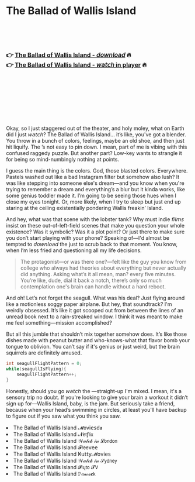 <h1>The Ballad of Wallis Island</h1>

<br><br><br>

<h3>👉 <a href="https://Arthurs-amlawtipub1987.github.io/fjqqxecukn/">The Ballad of Wallis Island - 𝘥𝘰𝘸𝘯𝘭𝘰𝘢𝘥</a> 🔥<br>
👉 <a href="https://Arthurs-amlawtipub1987.github.io/fjqqxecukn/">The Ballad of Wallis Island - 𝘸𝘢𝘵𝘤𝘩 in player</a> 🔥
</h3>



<br><br><br><br><br><br><br>


Okay, so I just staggered out of the theater, and holy moley, what on Earth did I just 𝘸𝘢𝘵𝘤𝘩? The Ballad of Wallis Island… it’s like, you've got a blender. You throw in a bunch of colors, feelings, maybe an old shoe, and then just hit liquify. The  ’s not easy to pin down. I mean, part of me is vibing with this confused raggedy puzzle. But another part? Low-key wants to strangle it for being so mind-numbingly nothing at points.

I guess the main thing is the colors. God, those blasted colors. Everywhere. Pastels washed out like a bad Instagram filter but somehow also lush? It was like stepping into someone else's dream—and you know when you're trying to remember a dream and everything’s a blur but it kinda works, like some genius toddler made it. I’m going to be seeing those hues when I close my eyes tonight. Or, more likely, when I try to sleep but just end up staring at the ceiling existentially pondering Wallis freakin’ Island.

And hey, what was that scene with the lobster tank? Why must indie 𝘧𝘪𝘭𝘮𝘴 insist on these out-of-left-field scenes that make you question your whole existence? Was it symbolic? Was it a plot point? Or just there to make sure you don’t start playing with your phone? Speaking of—I'd almost be tempted to 𝘥𝘰𝘸𝘯𝘭𝘰𝘢𝘥 the   just to scrub back to that moment. You know, when I’m less fried and questioning all my life decisions.

> The protagonist—or was there one?—felt like the guy you know from college who always had theories about everything but never actually did anything. Asking what’s it all mean, man? every five minutes. You’re like, dude, dial it back a notch, there’s only so much contemplation one's brain can handle without a hard reboot.

And oh! Let’s not forget the seagull. What was his deal? Just flying around like a motionless soggy paper airplane. But hey, that soundtrack? I'm weirdly obsessed. It’s like it got scooped out from between the lines of an unread book next to a rain-streaked window. I think it was meant to make me feel something—mission accomplished?

But all this jumble that shouldn’t mix together somehow does. It’s like those dishes made with peanut butter and who-knows-what that flavor bomb your tongue to oblivion. You can’t say if it's genius or just weird, but the brain squirrels are definitely amused.

```csharp
int seagullFlightPattern = 0;
while(seagullIsFlying){
    seagullFlightPattern++;
}
```

Honestly, should you go 𝘸𝘢𝘵𝘤𝘩 the  —straight-up I'm mixed. I mean, it's a sensory trip no doubt. If you're looking to give your brain a workout it didn’t sign up for—Wallis Island, baby, is the jam. But seriously take a friend, because when your head’s swimming in circles, at least you'll have backup to figure out if you saw what you think you saw.

<li>The Ballad of Wallis Island 𝓜𝗈ν𝗂𝖾𝗌ԁ𝖆</li>
<li>The Ballad of Wallis Island 𝓝𝖾𝗍ƒ𝗅𝗂𝗑</li>
<li>The Ballad of Wallis Island 𝒲𝒶𝓉𝒸𝒽 𝒾𝓃 𝓛𝗈𝗇𝖽𝗈𝗇</li>
<li>The Ballad of Wallis Island 𝓕𝗋𝖾𝖾ν𝖾𝖾</li>
<li>The Ballad of Wallis Island Ҝ𝗎𝗍𝗍𝗒𝓜𝗈ν𝗂𝖾𝗌</li>
<li>The Ballad of Wallis Island 𝒲𝒶𝓉𝒸𝒽 𝒾𝓃 𝒮𝗒𝖽𝗇𝖾𝗒</li>
<li>The Ballad of Wallis Island 𝓟𝗅ų𝗍𝗈 𝓣𝖵</li>
<li>The Ballad of Wallis Island 𝙿𝑒𝒶𝒸𝓸𝐜𝗄</li>
